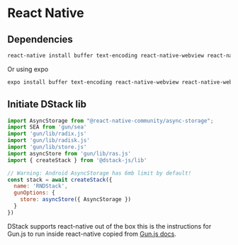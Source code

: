 # React Native

## Dependencies
```bash
react-native install buffer text-encoding react-native-webview react-native-webview-bridge react-native-webview-crypto react-native-get-random-values @react-native-community/async-storage
```

Or using expo

```bash
expo install buffer text-encoding react-native-webview react-native-webview-bridge react-native-webview-crypto react-native-get-random-values @react-native-community/async-storage
```

## Initiate DStack lib
```javascript
import AsyncStorage from "@react-native-community/async-storage";
import SEA from 'gun/sea'
import 'gun/lib/radix.js'
import 'gun/lib/radisk.js'
import 'gun/lib/store.js'
import asyncStore from 'gun/lib/ras.js'
import { createStack } from '@dstack-js/lib'

// Warning: Android AsyncStorage has 6mb limit by default!
const stack = await createStack({
  name: 'RNDStack',
  gunOptions: {
    store: asyncStore({ AsyncStorage })
  }
})
```

DStack supports react-native out of the box this is the instructions for Gun.js to run inside react-native copied from [Gun.js docs](https://gun.eco/docs/React-Native).

